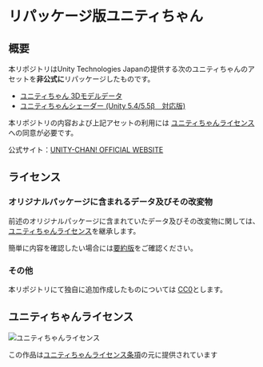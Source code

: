 # リパッケージ版ユニティちゃん

## 概要

本リポジトリはUnity Technologies Japanの提供する次のユニティちゃんのアセットを**非公式に**リパッケージしたものです。

* [ユニティちゃん 3Dモデルデータ](http://unity-chan.com/download/releaseNote.php?id=UnityChan)
* [ユニティちゃんシェーダー (Unity 5.4/5.5β　対応版)](http://unity-chan.com/download/releaseNote.php?id=AdditionalUnityChanShader)

本リポジトリの内容および上記アセットの利用には
[ユニティちゃんライセンス](http://unity-chan.com/contents/license_jp/)への同意が必要です。

公式サイト：[UNITY-CHAN! OFFICIAL WEBSITE](http://unity-chan.com/)

## ライセンス

### オリジナルパッケージに含まれるデータ及びその改変物

前述のオリジナルパッケージに含まれていたデータ及びその改変物に関しては、
[ユニティちゃんライセンス](http://unity-chan.com/contents/license_jp/)を継承します。

簡単に内容を確認したい場合には[要約版](http://unity-chan.com/contents/guideline/)をご確認ください。

### その他

本リポジトリにて独自に追加作成したものについては
[CC0](https://creativecommons.org/publicdomain/zero/1.0/deed.ja)とします。

## ユニティちゃんライセンス

<div><img src="http://unity-chan.com/images/imageLicenseLogo.png" alt="ユニティちゃんライセンス"><p>この作品は<a href="http://unity-chan.com/contents/license_jp/" target="_blank">ユニティちゃんライセンス条項</a>の元に提供されています</p></div>